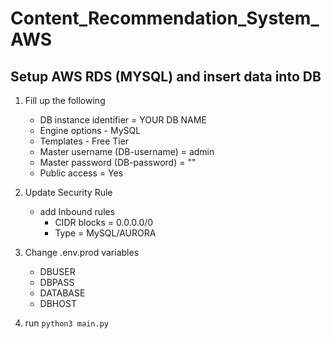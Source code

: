 # Content_Recommendation_System_AWS

## Setup AWS RDS (MYSQL) and insert data into DB

1. Fill up the following

   - DB instance identifier = YOUR DB NAME
   - Engine options - MySQL
   - Templates - Free Tier
   - Master username (DB-username) = admin
   - Master password (DB-password) = ""
   - Public access = Yes

2. Update Security Rule

   - add Inbound rules
     - CIDR blocks = 0.0.0.0/0
     - Type = MySQL/AURORA

3. Change .env.prod variables

   - DBUSER
   - DBPASS
   - DATABASE
   - DBHOST

4. run
   `python3 main.py`
